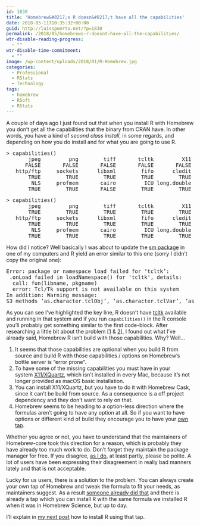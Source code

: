 ```yaml
---
id: 1830
title: 'Homebrew&#8217;s R doesn&#8217;t have all the capabilities'
date: 2018-05-11T10:35:32+00:00
guid: http://luisspuerto.net/?p=1830
permalink: /2018/05/homebrews-r-doesnt-have-all-the-capabilities/
wtr-disable-reading-progress:
  - ""
wtr-disable-time-commitment:
  - ""
image: /wp-content/uploads/2018/01/R-Homebrew.jpg
categories:
  - Professional
  - RStats
  - Technology
tags:
  - homebrew
  - RSoft
  - RStats
---
```

A couple of days ago I just found out that when you install R with Homebrew you don&#8217;t get all the capabilities that the binary from CRAN have. In other words, you have a kind of _second class install_, in some regards, and depending on how you do install and for what you are going to use R.

<pre class="lang:r decode:true" title="Capabilities on R Homebrew:">&gt; capabilities()
       jpeg         png        tiff       tcltk         X11        aqua
      FALSE       FALSE       FALSE       FALSE       FALSE        TRUE
   http/ftp     sockets      libxml        fifo      cledit       iconv
       TRUE        TRUE        TRUE        TRUE        TRUE        TRUE
        NLS     profmem       cairo         ICU long.double     libcurl
       TRUE        TRUE       FALSE        TRUE        TRUE        TRUE</pre>

<pre class="lang:r decode:true" title="Capabilities on R CRAN">&gt; capabilities()
       jpeg         png        tiff       tcltk         X11        aqua
       TRUE        TRUE        TRUE        TRUE        TRUE        TRUE
   http/ftp     sockets      libxml        fifo      cledit       iconv
       TRUE        TRUE        TRUE        TRUE        TRUE        TRUE
        NLS     profmem       cairo         ICU long.double     libcurl
       TRUE        TRUE        TRUE        TRUE        TRUE        TRUE</pre>

How did I notice? Well basically I was about to update the [sm package](https://cran.r-project.org/web/packages/sm/) in one of my computers and R yield an error similar to this one (sorry I didn&#8217;t copy the original one):

<pre class="wrap:true lang:r mark:4 decode:true" title="tcltk error">Error: package or namespace load failed for ‘tcltk’:
 .onLoad failed in loadNamespace() for 'tcltk', details:
  call: fun(libname, pkgname)
  error: Tcl/Tk support is not available on this system
In addition: Warning message:
S3 methods ‘as.character.tclObj’, ‘as.character.tclVar’, ‘as.double.tclObj’, ‘as.integer.tclObj’, ‘as.logical.tclObj’, ‘as.raw.tclObj’, ‘print.tclObj’, ‘[[.tclArray’, ‘[[&lt;-.tclArray’, ‘$.tclArray’, ‘$&lt;-.tclArray’, ‘names.tclArray’, ‘names&lt;-.tclArray’, ‘length.tclArray’, ‘length&lt;-.tclArray’, ‘tclObj.tclVar’, ‘tclObj&lt;-.tclVar’, ‘tclvalue.default’, ‘tclvalue.tclObj’, ‘tclvalue.tclVar’, ‘tclvalue&lt;-.default’, ‘tclvalue&lt;-.tclVar’, ‘close.tkProgressBar’ were declared in NAMESPACE but not found</pre>

As you can see I&#8217;ve highlighted the key line, R doesn&#8217;t have [tcltk](https://en.wikipedia.org/wiki/Tcl) available and running in that system and if you run `capabilities()` in the R console you&#8217;ll probably get something similar to the first code-block. After researching a little bit about the problem [[1](https://discourse.brew.sh/t/r-installs-on-high-sierra-without-tcl-tk-support/1190) & [2](https://discourse.brew.sh/t/r-bottle-options-graphics-capabilities/1785/10)], I found out what I&#8217;ve already said, Homebrew R isn&#8217;t build with those capabilities. Why? Well&#8230;

  1. It seems that those capabilities are optional when you build R from source and build R with those capabilities / options on Homebrew&#8217;s bottle server is &#8220;error prone&#8221;.
  2. To have some of the missing capabilities you must have in your system [X11/XQuartz](https://www.xquartz.org), which isn&#8217;t installed in every Mac, because it&#8217;s not longer provided as macOS basic installation.
  3. You can install X11/XQuartz, but you have to do it with Homebrew Cask, since it can&#8217;t be build from source. As a consequence is a off project dependency and they don&#8217;t want to rely on that.
  4. Homebrew seems to be heading to a option-less direction where the formulas aren&#8217;t going to have any option at all. So if you want to have options or different kind of build they encourage you to have your [own tap](https://docs.brew.sh/How-to-Create-and-Maintain-a-Tap.html).

Whether you agree or not, you have to understand that the maintainers of Homebrew-core took this direction for a reason, which is probably they have already too much work to do. Don&#8217;t forget they maintain the package manager for free. If you disagree, [as I do](https://discourse.brew.sh/t/r-bottle-options-graphics-capabilities/1785/9?u=luisspuerto), at least partly, please be polite. A lot of users have been expressing their disagreement in really bad manners lately and that is not acceptable.

Lucky for us users, there is a solution to the problem. You can always create your own tap of Homebrew and tweak the formula to fit your needs, as maintainers suggest. As a result [someone already did that](https://discourse.brew.sh/t/r-installs-on-high-sierra-without-tcl-tk-support/1190/16?u=luisspuerto) and there is already a tap which you can install R with the same formula we installed R when it was in Homebrew Science, but up to day.

I&#8217;ll explain in [my next post](https://wp.me/p8vFcV-tC) how to install R using that tap.

&nbsp;
